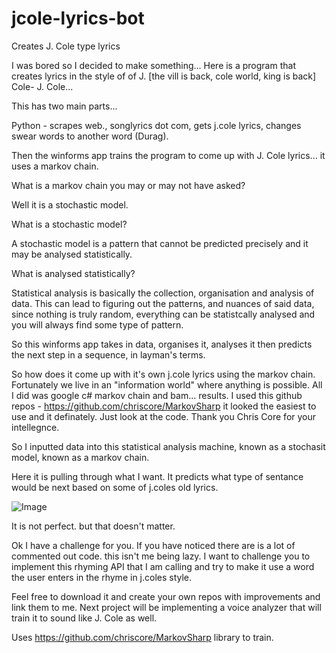 # jcole-lyrics-bot
Creates J. Cole type lyrics


I was bored so I decided to make something...
Here is a program that creates lyrics in the style of of J. [the vill is back, cole world, king is back] Cole- J. Cole...

This has two main parts...

Python - scrapes web., songlyrics dot com, gets j.cole lyrics, changes swear words to another word (Durag).

Then the winforms app trains the program to come up with J. Cole lyrics... it uses a markov chain.

What is a markov chain you may or may not have asked? 

Well it is a stochastic model. 

What is a stochastic model?

A stochastic model is a pattern that cannot be predicted precisely and it may be analysed statistically.

What is analysed statistically?

Statistical analysis is basically the collection, organisation and analysis of data. This can lead to figuring out the patterns, 
and nuances of said data, since nothing is truly random, everything can be statistcally analysed and you will always find some type of pattern.

So this winforms app takes in data, organises it, analyses it then predicts the next step in a sequence, in layman's terms.

So how does it come up with it's own j.cole lyrics using the markov chain.
Fortunately we live in an "information world" where anything is possible. All I did was google c# markov chain and bam... results. 
I used this github repos - https://github.com/chriscore/MarkovSharp it looked the easiest to use and it definately. Just look at the code. Thank you Chris Core for your
intellegnce.

So I inputted data into this statistical analysis machine, known as a stochasit model, known as a markov chain.

Here it is pulling through what I want. It predicts what type of sentance would be next based on some of j.coles old lyrics.

![Image](/images/logo.png)

It is not perfect. but that doesn't matter.

Ok I have a challenge for you. If you have noticed there are is a lot of commented out code. this isn't me being lazy. 
I want to challenge you to implement this rhyming API that I am calling and try to make it use a word the user enters in the rhyme in j.coles style.

Feel free to download it and create your own repos with improvements and link them to me.
Next project will be implementing a voice analyzer that will train it to sound like J. Cole as well.

Uses https://github.com/chriscore/MarkovSharp library to train.
